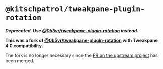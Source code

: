 # `@kitschpatrol/tweakpane-plugin-rotation`

_**Deprecated. Use [@0b5vr/tweakpane-plugin-rotation](https://github.com/0b5vr/tweakpane-plugin-rotation) instead.**_

**This was a fork of [@0b5vr/tweakpane-plugin-rotation](https://github.com/0b5vr/tweakpane-plugin-rotation) with Tweakpane 4.0 compatibility.**

The fork is no longer necessary since the [PR on the upstream project](https://github.com/0b5vr/tweakpane-plugin-rotation/pull/2) has been merged.
